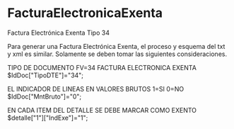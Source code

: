 # FacturaElectronicaExenta
Factura Electrónica Exenta Tipo 34

Para generar una Factura Electrónica Exenta, el proceso y esquema del txt y xml es similar.
Solamente se deben tomar las siguientes consideraciones.

TIPO DE DOCUMENTO FV=34 FACTURA ELECTRONICA EXENTA                                                                       
$IdDoc["TipoDTE"]="34";

EL INDICADOR DE LINEAS EN VALORES BRUTOS 1=SI 0=NO                                                              
$IdDoc["MntBruto"]="0";

EN CADA ITEM DEL DETALLE SE DEBE MARCAR COMO EXENTO
$detalle["1"]["IndExe"]="1";



